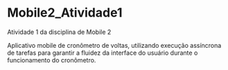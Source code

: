 # Mobile2_Atividade1
Atividade 1 da disciplina de Mobile 2

Aplicativo mobile de cronômetro de voltas, utilizando execução assíncrona de tarefas para garantir a fluidez da interface do usuário durante o funcionamento do cronômetro. 
